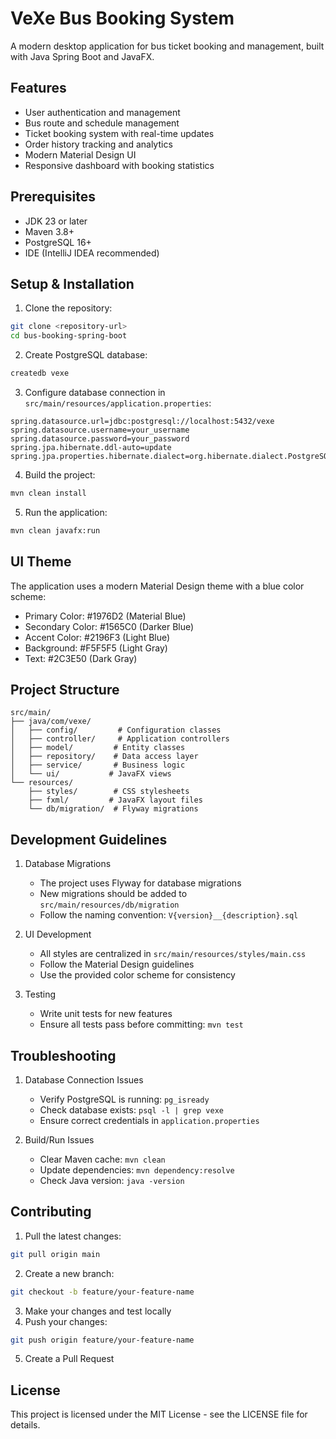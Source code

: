 # VeXe Bus Booking System

A modern desktop application for bus ticket booking and management, built with Java Spring Boot and JavaFX.

## Features

- User authentication and management
- Bus route and schedule management
- Ticket booking system with real-time updates
- Order history tracking and analytics
- Modern Material Design UI
- Responsive dashboard with booking statistics

## Prerequisites

- JDK 23 or later
- Maven 3.8+
- PostgreSQL 16+
- IDE (IntelliJ IDEA recommended)

## Setup & Installation

1. Clone the repository:
```bash
git clone <repository-url>
cd bus-booking-spring-boot
```

2. Create PostgreSQL database:
```bash
createdb vexe
```

3. Configure database connection in `src/main/resources/application.properties`:
```properties
spring.datasource.url=jdbc:postgresql://localhost:5432/vexe
spring.datasource.username=your_username
spring.datasource.password=your_password
spring.jpa.hibernate.ddl-auto=update
spring.jpa.properties.hibernate.dialect=org.hibernate.dialect.PostgreSQLDialect
```

4. Build the project:
```bash
mvn clean install
```

5. Run the application:
```bash
mvn clean javafx:run
```

## UI Theme

The application uses a modern Material Design theme with a blue color scheme:
- Primary Color: #1976D2 (Material Blue)
- Secondary Color: #1565C0 (Darker Blue)
- Accent Color: #2196F3 (Light Blue)
- Background: #F5F5F5 (Light Gray)
- Text: #2C3E50 (Dark Gray)

## Project Structure

```
src/main/
├── java/com/vexe/
│   ├── config/         # Configuration classes
│   ├── controller/     # Application controllers
│   ├── model/         # Entity classes
│   ├── repository/    # Data access layer
│   ├── service/       # Business logic
│   └── ui/           # JavaFX views
└── resources/
    ├── styles/        # CSS stylesheets
    ├── fxml/         # JavaFX layout files
    └── db/migration/  # Flyway migrations
```

## Development Guidelines

1. Database Migrations
   - The project uses Flyway for database migrations
   - New migrations should be added to `src/main/resources/db/migration`
   - Follow the naming convention: `V{version}__{description}.sql`

2. UI Development
   - All styles are centralized in `src/main/resources/styles/main.css`
   - Follow the Material Design guidelines
   - Use the provided color scheme for consistency

3. Testing
   - Write unit tests for new features
   - Ensure all tests pass before committing: `mvn test`

## Troubleshooting

1. Database Connection Issues
   - Verify PostgreSQL is running: `pg_isready`
   - Check database exists: `psql -l | grep vexe`
   - Ensure correct credentials in `application.properties`

2. Build/Run Issues
   - Clear Maven cache: `mvn clean`
   - Update dependencies: `mvn dependency:resolve`
   - Check Java version: `java -version`

## Contributing

1. Pull the latest changes:
```bash
git pull origin main
```

2. Create a new branch:
```bash
git checkout -b feature/your-feature-name
```

3. Make your changes and test locally
4. Push your changes:
```bash
git push origin feature/your-feature-name
```

5. Create a Pull Request

## License

This project is licensed under the MIT License - see the LICENSE file for details. 